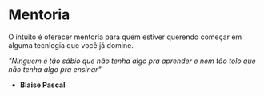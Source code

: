 # Mentoria

O intuito é oferecer mentoria para quem estiver querendo começar em alguma tecnlogia que você já domine.


*"Ninguem é tão sábio que não tenha algo pra aprender e nem tão tolo que não tenha algo pra ensinar"*
- **Blaise Pascal**
